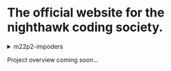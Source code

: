 # The official website for the nighthawk coding society.

<details>
    <summary>m22p2-impoders</summary>
    
## Team Members

- Paul Bokelman, Brayden Basinger, Jacqueline Cheng, and Luca Pinto
- [team journal](https://docs.google.com/spreadsheets/d/1BtM0mKNluT8twAJofvVLNdhuN0vM3DO1i8dm5BVb0lM/edit?usp=sharing)

## Overall Project Review

### Design

- Upgraded version of the Nighthawk Society Website
- Will serve as a place for all computer science A students to come together and look over content as the trimester moves on
- Each individual page will have its own topic from the trimester, for example the original website includes a fibonacci section where there is a working fibonacci program that the student can interact with
- Upgraded version will include more content, be more responsive and have a more visually appealing theme

### Technicals

- Will have individual pages for each topic discussed throughout the trimester
- Each page will include a runnable program that is connected via the front end so the user may actually see the result ouptut
- Future introduction of a forum where students can talk to each other about problems they have encountered in their code
- Each topic such as "Databases" will have subtopics that further breakdown the overlying topic with easier to understand sections
- Background of mainpage will be fully responsive and will change seasons as they change in real life
- Will also include a news section that will feature a summary of any news that came up during class that week or any new due dates in the near future
- Best projects from the trimester will be featured on their own subpage
- Subpage that includes information on how to get different aspects of a site setup, such as a simple repository or connecting it to intelij
- Each program featured will also include code that the user may see so they can understand how the overall program works
- End result will one day be passed on to Mr. Mort himself in order to continue the legacy

### Github

- Jacqueline: On Wiki containing Management Plan, forking, branching, pull request

### Deployment

**Client**

- Deploy Next.js application through vercel for free and constant uptime

**Server**

- **Flask**
  - Deploy through heroku or raspberry pi under client domain with api prefix
- **Springboot**
  - Deploy through heroku or raspberry pi under client domain with api prefix

### Scrumboard

- Brayden and Technical Officer. Make a presentation for unit 3 with TPT.

<sub>

<b>Git policy:</b> We will not use branches but will work really hard to not break master branch.

</sub>
  
</details>

Project overview coming soon...

